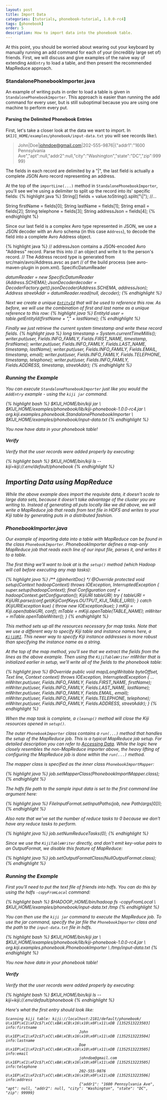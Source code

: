 ```yaml
---
layout: post
title: Import Data
categories: [tutorials, phonebook-tutorial, 1.0.0-rc4]
tags: [phonebook]
order: 5
description: How to import data into the phonebook table.
---
```


At this point, you should be worried about wearing out your keyboard
by manually running an add command for each of your (incredibly large set of)
friends. First, we will discuss and give examples of the naive way of extending `AddEntry`
to load a table, and then present the recommended MapReduce approach.

### StandalonePhonebookImporter.java
An example of writing puts in order to load a table is given in
`StandalonePhonebookImporter`. This approach is easier than running the add command
for every user, but is still suboptimal because you are using one machine to perform every put.

#### Parsing the Delimited Phonebook Entries
First, let's take a closer look at the data we want to import.  In
`$KIJI_HOME/examples/phonebook/input-data.txt` you will see records like:\

> John|Doe|johndoe@gmail.com|202-555-9876|{"addr1":"1600 Pennsylvania Ave","apt":null,"addr2":null,"city":"Washington","state":"DC","zip":99999}

The fields in each record are delimited by a "|", the last field is actually
 a complete JSON Avro record representing an address.

At the top of the `importLine(...)` method in `StandalonePhonebookImporter`,  you'll
see we're using a delimiter to split up the record into its' specific fields:
{% highlight java %}
String[] fields = value.toString().split("\\|");
//...

String firstName = fields[0];
String lastName = fields[1];
String email = fields[2];
String telephone = fields[3];
String addressJson = fields[4];
{% endhighlight %}

Since our last field is a complex Avro type represented in JSON, we use a JSON decoder
with an Avro schema (in this case `Address`), to decode the field into a complete Avro Address
object.

{% highlight java %}
// addressJson contains a JSON-encoded Avro "Address" record. Parse this into
// an object and write it to the person's record.
// The Address record type is generated from src/main/avro/Address.avsc as part
// of the build process (see avro-maven-plugin in pom.xml).
SpecificDatumReader<Address> datumReader =
    new SpecificDatumReader<Address>(Address.SCHEMA$);
JsonDecoder decoder =
    DecoderFactory.get().jsonDecoder(Address.SCHEMA$, addressJson);
Address streetAddr = datumReader.read(null, decoder);
{% endhighlight %}

Next we create a unique [`EntityId`]({{site.api_url}}/EntityId.html) that will be used to reference this row.  As before, we will use
the combination of first and last name as a unique reference to this row:
{% highlight java %}
EntityId user = table.getEntityId(firstName + "," + lastName);
{% endhighlight %}

Finally we just retrieve the current system timestamp and write these record fields.
{% highlight java %}
long timestamp = System.currentTimeMillis();
writer.put(user, Fields.INFO_FAMILY, Fields.FIRST_NAME, timestamp, firstName);
writer.put(user, Fields.INFO_FAMILY, Fields.LAST_NAME, timestamp, lastName);
writer.put(user, Fields.INFO_FAMILY, Fields.EMAIL, timestamp, email);
writer.put(user, Fields.INFO_FAMILY, Fields.TELEPHONE, timestamp, telephone);
writer.put(user, Fields.INFO_FAMILY, Fields.ADDRESS, timestamp, streetAddr);
{% endhighlight %}

### Running the Example
You can execute `StandalonePhonebookImporter` just like you would the `AddEntry`
example - using the `kiji jar` command.

<div class="userinput">
{% highlight bash %}
$KIJI_HOME/bin/kiji jar \
    $KIJI_HOME/examples/phonebook/lib/kiji-phonebook-1.0.0-rc4.jar \
    org.kiji.examples.phonebook.StandalonePhonebookImporter \
    $KIJI_HOME/examples/phonebook/input-data.txt
{% endhighlight %}
</div>

You now have data in your phonebook table!

#### Verify
Verify that the user records were added properly by executing:

<div class="userinput">
{% highlight bash %}
$KIJI_HOME/bin/kiji ls --kiji=kiji://.env/default/phonebook
{% endhighlight %}
</div>

## Importing Data using MapReduce
While the above example does import the requisite data, it doesn't scale to large
data sets, because it doesn't take advantage of the cluster you are writing to.
Instead of generating all puts locally like we did above, we will write a MapReduce
job that reads from text file in HDFS and writes to your Kiji table by generating
puts in a distributed fashion.

### PhonebookImporter.java
Our example of importing data into a table with MapReduce can be found in the class
`PhonebookImporter`. PhonebookImporter defines a map-only MapReduce job that reads each
line of our input file, parses it, and writes it to a table.

The first thing we'll want to look at is the `setup()` method (which Hadoop will call before
executing any map tasks):

{% highlight java %}
/** {@inheritDoc} */
@Override
protected void setup(Context hadoopContext)
    throws IOException, InterruptedException {
  super.setup(hadoopContext);
  final Configuration conf = hadoopContext.getConfiguration();
  KijiURI tableURI;
  try {
    tableURI = KijiURI.parse(conf.get(KijiConfKeys.OUTPUT_KIJI_TABLE_URI));
  } catch (KijiURIException kue) {
    throw new IOException(kue);
  }
  mKiji = Kiji.open(tableURI, conf);
  mTable = mKiji.openTable(TABLE_NAME);
  mWriter = mTable.openTableWriter();
}
{% endhighlight %}

This method sets up all the resources necessary for map tasks. Note that we use a different
way to specify Kiji table and instance names here, a [`KijiURI`]({{site.api_url}}KijiURI.html).
This newer way to specify Kiji instance addresses is more robust than specifying the instance
name as a string.

At the top of the map method, you'll see that we extract the fields from the lines as the above
example.  Then using the `KijiTableWriter` mWriter that is initialized earlier in setup,
we'll write all of the fields to the phonebook table:

{% highlight java %}
@Override
public void map(LongWritable byteOffset, Text line, Context context)
    throws IOException, InterruptedException {
  ...
  mWriter.put(user, Fields.INFO_FAMILY, Fields.FIRST_NAME, firstName);
  mWriter.put(user, Fields.INFO_FAMILY, Fields.LAST_NAME, lastName);
  mWriter.put(user, Fields.INFO_FAMILY, Fields.EMAIL, email);
  mWriter.put(user, Fields.INFO_FAMILY, Fields.TELEPHONE, telephone);
  mWriter.put(user, Fields.INFO_FAMILY, Fields.ADDRESS, streetAddr);
}
{% endhighlight %}

When the map task is complete, a `cleanup()` method will close the Kiji resources opened
in `setup()`.

The outer `PhonebookImporter` class contains a `run(...)` method that handles the setup
of the MapReduce job.  This is a typical MapReduce job setup. For detailed description
you can refer to [Accessing Data]({{site.userguide_url}}/accessing-data/).  While the
logic here closely resembles the non-MapReduce importer above, the heavy lifting of
configuring the MapReduce job is done within the `run(...)` method.

The mapper class is specified as the inner class `PhonebookImportMapper`:

{% highlight java %}
job.setMapperClass(PhonebookImportMapper.class);
{% endhighlight %}

The hdfs file path to the sample input data is set to the first command line argument here:

{% highlight java %}
FileInputFormat.setInputPaths(job, new Path(args[0]));
{% endhighlight %}

Also note that we've set the number of reduce tasks to 0 because  we don't have
any reduce tasks to perform.

{% highlight java %}
job.setNumReduceTasks(0);
{% endhighlight %}

Since we use the `KijiTableWriter` directly, and don't emit key-value pairs to an
OutputFormat, we disable this feature of MapReduce:

{% highlight java %}
job.setOutputFormatClass(NullOutputFormat.class);
{% endhighlight %}

### Running the Example
First you'll need to put the text file of friends into hdfs.  You can do this
by using the hdfs `-copyFromLocal` command:

<div class="userinput">
{% highlight bash %}
$HADOOP_HOME/bin/hadoop fs -copyFromLocal \
    $KIJI_HOME/examples/phonebook/input-data.txt /tmp
{% endhighlight %}
</div>

You can then use the `kiji jar` command to execute the MapReduce job.  To use
the jar command, specify the jar file the `PhonebookImporter` class and the
path to the `input-data.txt` file in hdfs.

<div class="userinput">
{% highlight bash %}
$KIJI_HOME/bin/kiji jar \
    $KIJI_HOME/examples/phonebook/lib/kiji-phonebook-1.0.0-rc4.jar \
    org.kiji.examples.phonebook.PhonebookImporter \
    /tmp/input-data.txt
{% endhighlight %}
</div>

You now have data in your phonebook table!

#### Verify
Verify that the user records were added properly by executing:

<div class="userinput">
{% highlight bash %}
$KIJI_HOME/bin/kiji ls --kiji=kiji://.env/default/phonebook
{% endhighlight %}
</div>

Here's what the first entry should look like:

    Scanning kiji table: kiji://localhost:2181/default/phonebook/
    U\x1EP\xC1\xF2c$7\xCC\xBA\xCB\x16\x10\x0F\x11\xDB [1352513223503] info:firstname
                                     John
    U\x1EP\xC1\xF2c$7\xCC\xBA\xCB\x16\x10\x0F\x11\xDB [1352513223504] info:lastname
                                     Doe
    U\x1EP\xC1\xF2c$7\xCC\xBA\xCB\x16\x10\x0F\x11\xDB [1352513223505] info:email
                                     johndoe@gmail.com
    U\x1EP\xC1\xF2c$7\xCC\xBA\xCB\x16\x10\x0F\x11\xDB [1352513223505] info:telephone
                                     202-555-9876
    U\x1EP\xC1\xF2c$7\xCC\xBA\xCB\x16\x10\x0F\x11\xDB [1352513223506] info:address
                                     {"addr1": "1600 Pennsylvania Ave", "apt": null, "addr2": null, "city": "Washington", "state": "DC", "zip": 99999}
